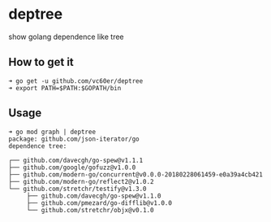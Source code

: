 # deptree

show golang dependence like tree

## How to get it

```shell
➜ go get -u github.com/vc60er/deptree
➜ export PATH=$PATH:$GOPATH/bin
```

## Usage

```shell
➜ go mod graph | deptree
package: github.com/json-iterator/go
dependence tree:

┌── github.com/davecgh/go-spew@v1.1.1
├── github.com/google/gofuzz@v1.0.0
├── github.com/modern-go/concurrent@v0.0.0-20180228061459-e0a39a4cb421
├── github.com/modern-go/reflect2@v1.0.2
└── github.com/stretchr/testify@v1.3.0
     ├── github.com/davecgh/go-spew@v1.1.0
     ├── github.com/pmezard/go-difflib@v1.0.0
     └── github.com/stretchr/objx@v0.1.0
```
